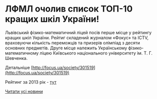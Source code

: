# ЛФМЛ очолив список ТОП-10 кращих шкіл України!

Львівський фізико-математичний ліцей посів перше місце у рейтингу кращих шкіл України. Рейтиг складений журналом «Фокус» та ICTV, враховуючи кількість переможців та призерів олімпіад з десяти основних предметів. Друге місце належить Українському фізико-математичному ліцею Київського національного університету ім. Т. Г. Шевченка.

Детальніше [http://focus.ua/society/301519](http://focus.ua/society/301519)

Рейтинг за 2013 рік - [тут](/%D0%BD%D0%BE%D0%B2%D0%B8%D0%BD%D0%B8/%D0%BB%D1%96%D1%86%D0%B5%D0%B9-%D0%BF%D0%BE%D1%81%D1%96%D0%B2-%D0%B4%D1%80%D1%83%D0%B3%D0%B5-%D0%BC%D1%96%D1%81%D1%86%D0%B5-%D1%83-%D1%80%D0%B5%D0%B9%D1%82%D0%B8%D0%BD%D0%B3%D1%83-%D0%BA%D1%80%D0%B0%D1%89%D0%B8%D1%85-%D1%88%D0%BA%D1%96%D0%BB-%D1%83%D0%BA%D1%80%D0%B0%D1%97%D0%BD%D0%B8!.aspx)

[Читати усі новини](/news)

